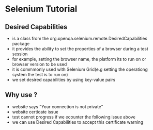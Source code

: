# Selenium Tutorial

## Desired Capabilities
- is a class from the org.openqa.selenium.remote.DesiredCapabilities package
- it provides the ability to set the properties of a browser during a test session
- for example, setting the browser name, the platform its to run on or browser version to be used
- it is commmonly used with Selenium Grid(e.g setting the operationg system the test is to run on)
- we set desired capabilities by using key-value pairs

## Why use ?
- website says "Your connection is not private"
- website certicate issue
- test cannot progress if we ecounter the following issue above
- we can use Desired Capabilities to accept this certificate warning
